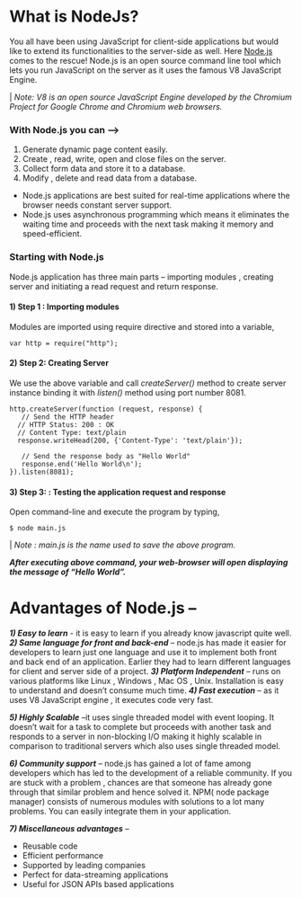 
# What is NodeJs?

You all have been using JavaScript for client-side applications but would like to extend its functionalities to the server-side as well. Here [Node.js](https://nodejs.org/en/) comes to the rescue!
Node.js is an open source command line tool which lets you run JavaScript on the server as it uses the famous V8 JavaScript Engine.

| *Note: V8 is an open source JavaScript Engine developed by the Chromium Project for Google Chrome and Chromium web browsers.*

### With Node.js you can –>

1)	Generate dynamic page content easily.
2)	Create , read, write, open and close files on the server.
3)	Collect form data and store it to a database.
4)	Modify , delete and read data from a database.

- Node.js applications are best suited for real-time applications where the browser needs constant server support.
- Node.js uses asynchronous programming which means it eliminates the waiting time and proceeds with the next task making it memory and speed-efficient.

### Starting with Node.js
Node.js application has three main parts – importing modules , creating server and initiating a read request and return response.

#### 1) Step 1 : Importing modules

Modules are imported using require directive and stored into a variable, <br>
```
var http = require("http"); 
```


#### 2) Step 2: Creating Server 

We use the above variable and call *createServer()* method to create server instance binding it with *listen()* method using port number 8081. <br>

``` 
http.createServer(function (request, response) {  
   // Send the HTTP header  
  // HTTP Status: 200 : OK 
  // Content Type: text/plain 
  response.writeHead(200, {'Content-Type': 'text/plain'});
   
   // Send the response body as "Hello World" 
   response.end('Hello World\n'); 
}).listen(8081); 

```

#### 3) Step 3: : Testing the application request and response

Open command-line and execute the program by typing, <br>

```
$ node main.js
```

|  *Note : main.js is the name used to save the above program.*

***After executing above command, your web-browser will open displaying the message of “Hello World”.***

# Advantages of Node.js –

 ***1)	Easy to learn*** - it is easy to learn if you already know javascript quite well.
***2)	Same language for front and back-end*** – node.js has made it easier for developers to learn just one language and use it to implement both front and back end of an application. Earlier they had to learn different languages for client and server side of a project.
***3)	Platform Independent*** – runs on various platforms like Linux , Windows , Mac OS , Unix. Installation is easy to understand and doesn’t consume much time.
***4)	Fast execution*** – as it uses V8 JavaScript engine , it executes code very fast.

***5)	Highly Scalable*** –it uses single threaded model with event looping. It doesn’t wait for a task to complete but proceeds with another task and responds to a server in non-blocking I/O making it highly scalable in comparison to traditional servers which also uses single threaded model.


***6)	Community support*** – node.js has gained a lot of fame among developers which has led to the development of a reliable community. If you are stuck with a problem , chances are that someone has already gone through that similar problem and hence solved it.
NPM( node package manager) consists of numerous modules with solutions to a lot many problems. You can easily integrate them in your application.

***7)	Miscellaneous advantages*** – 
-	Reusable code
-	Efficient performance
-	Supported by leading companies
-	Perfect for data-streaming applications
-	Useful for JSON APIs based applications



